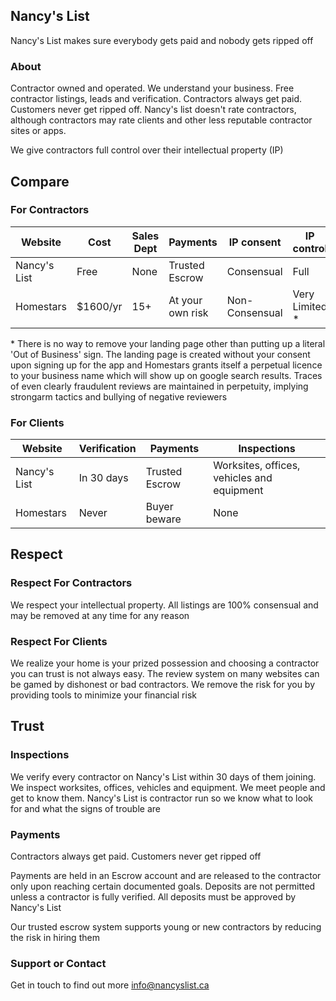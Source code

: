 ## Nancy's List
Nancy's List makes sure everybody gets paid and nobody gets ripped off

### About
Contractor owned and operated. We understand your business. Free contractor listings, leads and verification. Contractors always get paid. Customers never get ripped off. Nancy's list doesn't rate contractors, although contractors may rate clients and other less reputable contractor sites or apps.

We give contractors full control over their intellectual property (IP)

## Compare

### For Contractors
|   Website     | Cost      | Sales Dept | Payments         | IP consent      | IP control    |
| ------------- | --------- | ---------- | ---------------- | --------------- | ------------- |
| Nancy's List  |  Free     | None       | Trusted Escrow   | Consensual     | Full           |
| Homestars     |  $1600/yr | 15+        | At your own risk | Non-Consensual | Very Limited * |

\* There is no way to remove your landing page other than putting up a literal 'Out of Business' sign. The landing page is created without your consent upon signing up for the app and Homestars grants itself a perpetual licence to your business name which will show up on google search results. Traces of even clearly fraudulent reviews are maintained in perpetuity, implying strongarm tactics and bullying of negative reviewers

### For Clients
|  Website      | Verification | Payments       | Inspections                                |
| ------------- | ------------ | -------------- | ------------------------------------------ |
| Nancy's List  | In 30 days   | Trusted Escrow | Worksites, offices, vehicles and equipment |
| Homestars     | Never        | Buyer beware   | None                                       |

## Respect

### Respect For Contractors

We respect your intellectual property. All listings are 100% consensual and may be removed at any time for any reason

### Respect For Clients
We realize your home is your prized possession and choosing a contractor you can trust is not always easy. The review system on many websites can be gamed by dishonest or bad contractors. We remove the risk for you by providing tools to minimize your financial risk

## Trust

### Inspections
We verify every contractor on Nancy's List within 30 days of them joining. We inspect worksites, offices, vehicles and equipment. We meet people and get to know them. Nancy's List is contractor run so we know what to look for and what the signs of trouble are

### Payments
Contractors always get paid. Customers never get ripped off

Payments are held in an Escrow account and are released to the contractor only upon reaching certain documented goals. Deposits are not permitted unless a contractor is fully verified. All deposits must be approved by Nancy's List

Our trusted escrow system supports young or new contractors by reducing the risk in hiring them

### Support or Contact
Get in touch to find out more [info@nancyslist.ca](mailto:info@nancyslist.ca?subject=[Tell%20Me%20More])

